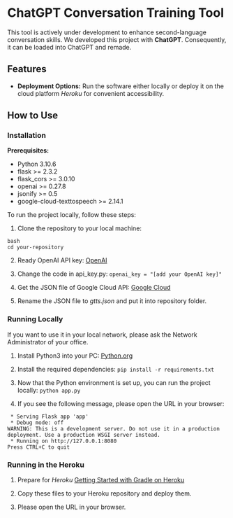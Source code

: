 # ChatGPT Conversation Training Tool
This tool is actively under development to enhance second-language conversation skills. We developed this project with **ChatGPT**. Consequently, it can be loaded into ChatGPT and remade.

## Features
- **Deployment Options:** Run the software either locally or deploy it on the cloud platform *Heroku* for convenient accessibility.

## How to Use

### Installation

**Prerequisites:**
 - Python 3.10.6
 - flask >= 2.3.2
 - flask_cors >= 3.0.10
 - openai >= 0.27.8
 - jsonify >= 0.5
 - google-cloud-texttospeech >= 2.14.1

To run the project locally, follow these steps:

1. Clone the repository to your local machine:
```
bash
cd your-repository
```

2. Ready OpenAI API key:
[OpenAI](https://platform.openai.com/api-keys)

3. Change the code in api_key.py:
```openai_key = "[add your OpenAI key]"```

4. Get the JSON file of Google Cloud API:
[Google Cloud](https://cloud.google.com/iam/docs/keys-create-delete?hl=en)

5. Rename the JSON file to *gtts.json* and put it into repository folder.

### Running Locally
If you want to use it in your local network, please ask the Network Administrator of your office.

1. Install Python3 into your PC:
[Python.org](https://www.python.org/downloads/)

2. Install the required dependencies:
```pip install -r requirements.txt```

3. Now that the Python environment is set up, you can run the project locally:
```python app.py```

4. If you see the following message, please open the URL in your browser:
```
 * Serving Flask app 'app'
 * Debug mode: off
WARNING: This is a development server. Do not use it in a production deployment. Use a production WSGI server instead.
 * Running on http://127.0.0.1:8080
Press CTRL+C to quit
```

### Running in the Heroku
1. Prepare for *Heroku*
[Getting Started with Gradle on Heroku](https://devcenter.heroku.com/articles/getting-started-with-gradle-on-heroku)

2. Copy these files to your Heroku repository and deploy them.

3. Please open the URL in your browser.
